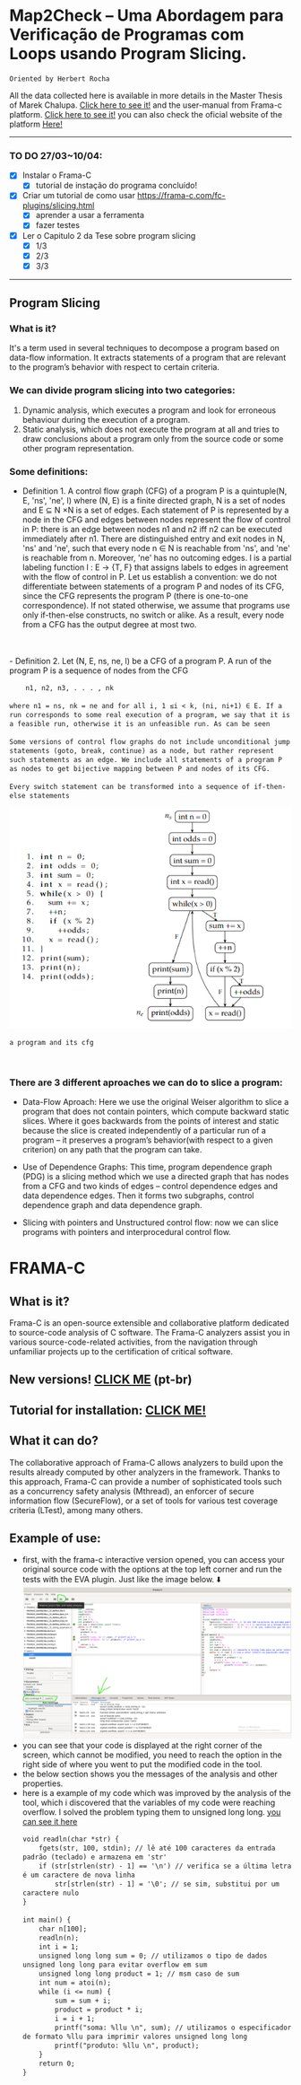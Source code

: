 # Map2Check – Uma Abordagem para Verificação de Programas com Loops usando Program Slicing.
    Oriented by Herbert Rocha
    
    
All the data collected here is available in more details in the Master Thesis of Marek Chalupa. [Click here to see it!](./initial%20slides/thesis_PIBIC.pdf) and the user-manual from Frama-c platform. [Click here to see it!](./initial%20slides/frama-c-user_manual.pdf) you can also check the oficial website of the platform [Here!](https://frama-c.com/index.html)

---
### TO DO 27/03~10/04:
- [x] Instalar o Frama-C
  - [x] tutorial de instação do programa concluído!
- [x] Criar um tutorial de como usar https://frama-c.com/fc-plugins/slicing.html
    - [x] aprender a usar a ferramenta
    - [x] fazer testes
- [x] Ler o Capitulo 2 da Tese sobre program slicing
  - [x] 1/3
  - [x] 2/3
  - [x] 3/3
---

## Program Slicing
### What is it?
It's a term used in several  techniques to decompose a program based on data-flow information. It extracts statements of a program that are relevant to the program’s behavior with respect to certain criteria. 

### We can divide program slicing into two categories:
1.  Dynamic analysis, which executes a program and look for erroneous behaviour during the execution of a program.
2.  Static analysis, which does not execute the program at all and tries to draw conclusions about a program only from the source code or some other program representation.
   
### Some definitions:
 - Definition 1. A control flow graph (CFG) of a program P is a quintuple(N, E, 'ns', 'ne', l) where (N, E) is a finite directed graph, N is a set of nodes and E ⊆ N ×N is a set of edges. Each statement of P is represented by a node in the CFG and edges between nodes represent the flow of control in P: there is an edge between nodes n1 and n2 iff n2 can be executed immediately after n1. There are distinguished entry and exit nodes in N, 'ns' and 'ne', such that every node n ∈ N is reachable from 'ns', and 'ne' is reachable from n. Moreover, 'ne' has no outcoming edges. l is a partial labeling function l : E → {T, F} that assigns labels to edges in agreement with the flow of control in P. Let us establish a convention: we do not differentiate between statements of a program P and nodes of its CFG, since the CFG represents the program P (there is one-to-one correspondence). If not stated otherwise, we assume that programs use only if-then-else constructs, no switch or alike. As a result, every node from a CFG has the output degree at most two. 
<br>
<br>
- Definition 2. Let (N, E, ns, ne, l) be a CFG of a program P. A run of the program P is a sequence of nodes from the CFG 
  
        n1, n2, n3, . . . , nk

    where n1 = ns, nk = ne and for all i, 1 ≤i < k, (ni, ni+1) ∈ E. If a run corresponds to some real execution of a program, we say that it is a feasible run, otherwise it is an unfeasible run. As can be seen

    Some versions of control flow graphs do not include unconditional jump statements (goto, break, continue) as a node, but rather represent such statements as an edge. We include all statements of a program P as nodes to get bijective mapping between P and nodes of its CFG. 
    
    Every switch statement can be transformed into a sequence of if-then-else statements

![program and its cfg](extras/imgs/cfg_example.png)
    
    a program and its cfg
<br>

### There are 3 different aproaches we can do to slice a program:
- Data-Flow Aproach: Here we use the original Weiser algorithm to slice a program that does not contain pointers, which compute backward static slices. Where it goes backwards from the points of interest and static because the slice is created independently of a particular run of a program – it preserves a program’s behavior(with respect to a given criterion) on any path that the program can take.

- Use of Dependence Graphs: This time, program dependence graph (PDG) is a slicing method which we use a directed graph that has nodes from a CFG and two kinds of edges – control dependence edges and data dependence edges. Then it forms two subgraphs, control dependence graph and data dependence graph.

- Slicing with pointers and Unstructured control flow: now we can slice programs with pointers and interprocedural control flow.

# FRAMA-C
## What is it?
Frama-C is an open-source extensible and collaborative platform dedicated to source-code analysis of C software. The Frama-C analyzers assist you in various source-code-related activities, from the navigation through unfamiliar projects up to the certification of critical software.
## New versions! [CLICK ME](./extras/informacoesimportantes.md) (pt-br)
## Tutorial for installation: [CLICK ME!](./extras/TutorialPSFramaC.md)

## What it can do?
The collaborative approach of Frama-C allows analyzers to build upon the results already computed by other analyzers in the framework. Thanks to this approach, Frama-C can provide a number of sophisticated tools such as a concurrency safety analysis (Mthread), an enforcer of secure information flow (SecureFlow), or a set of tools for various test coverage criteria (LTest), among many others.
## Example of use:
- first, with the frama-c interactive version opened, you can access your original source code with the options at the top left corner and run the tests with the EVA plugin. Just like the image below. ⬇️
 ![example](extras/imgs/frama-cExample1.png)
- you can see that your code is displayed at the right corner of the screen, which cannot be modified, you need to reach the option in the right side of where you went to put the modified code in the tool.
- the below section shows you the messages of the analysis and other properties. 
- here is a example of my code which was improved by the analysis of the tool, which i discovered that the variables of my code were reaching overflow. I solved the problem typing them to unsigned long long. [you can see it here](./tests/test1.c)
    ```
    void readln(char *str) {
        fgets(str, 100, stdin); // lê até 100 caracteres da entrada padrão (teclado) e armazena em 'str'
        if (str[strlen(str) - 1] == '\n') // verifica se a última letra é um caractere de nova linha
            str[strlen(str) - 1] = '\0'; // se sim, substitui por um caractere nulo
    }

    int main() {
        char n[100];
        readln(n);
        int i = 1;
        unsigned long long sum = 0; // utilizamos o tipo de dados unsigned long long para evitar overflow em sum
        unsigned long long product = 1; // msm caso de sum
        int num = atoi(n);
        while (i <= num) {
            sum = sum + i;
            product = product * i;
            i = i + 1;
            printf("soma: %llu \n", sum); // utilizamos o especificador de formato %llu para imprimir valores unsigned long long
            printf("produto: %llu \n", product); 
        }
        return 0;
    }
    ```